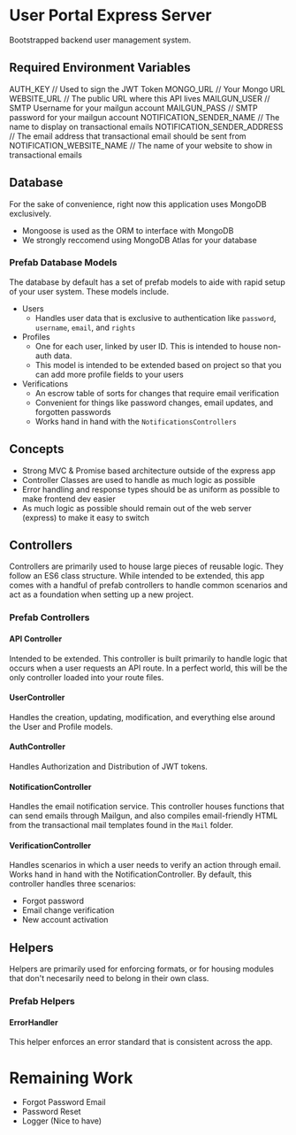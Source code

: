 # User Portal Express Server
Bootstrapped backend user management system.

## Required Environment Variables
  AUTH_KEY // Used to sign the JWT Token
  MONGO_URL // Your Mongo URL
  WEBSITE_URL // The public URL where this API lives
  MAILGUN_USER // SMTP Username for your mailgun account
  MAILGUN_PASS // SMTP password for your mailgun account
  NOTIFICATION_SENDER_NAME // The name to display on transactional emails
  NOTIFICATION_SENDER_ADDRESS // The email address that transactional email should be sent from
  NOTIFICATION_WEBSITE_NAME // The name of your website to show in transactional emails

## Database
For the sake of convenience, right now this application uses MongoDB exclusively.
- Mongoose is used as the ORM to interface with MongoDB
- We strongly reccomend using MongoDB Atlas for your database

### Prefab Database Models 
The database by default has a set of prefab models to aide with rapid setup of your user system. These models include. 

- Users
  - Handles user data that is exclusive to authentication like `password`, `username`, `email`, and `rights`
- Profiles
  - One for each user, linked by user ID. This is intended to house non-auth data. 
  - This model is intended to be extended based on project so that you can add more profile fields to your users
- Verifications
  - An escrow table of sorts for changes that require email verification
  - Convenient for things like password changes, email updates, and forgotten passwords 
  - Works hand in hand with the `NotificationsControllers`

## Concepts
- Strong MVC & Promise based architecture outside of the express app
- Controller Classes are used to handle as much logic as possible
- Error handling and response types should be as uniform as possible to make frontend dev easier
- As much logic as possible should remain out of the web server (express) to make it easy to switch

## Controllers
Controllers are primarily used to house large pieces of reusable logic. They follow an ES6 class structure. While intended to be extended, this app comes with a handful of prefab controllers to handle common scenarios and act as a foundation when setting up a new project. 

### Prefab Controllers

#### API Controller
Intended to be extended. This controller is built primarily to handle logic that occurs when a user requests an API route. In a perfect world, this will be the only controller loaded into your route files. 

#### UserController
Handles the creation, updating, modification, and everything else around the User and Profile models.

#### AuthController
Handles Authorization and Distribution of JWT tokens.

#### NotificationController 
Handles the email notification service. This controller houses functions that can send emails through Mailgun, and also compiles email-friendly HTML from the transactional mail templates found in the `Mail` folder. 

#### VerificationController 
Handles scenarios in which a user needs to verify an action through email. Works hand in hand with the NotificationController. By default, this controller handles three scenarios: 
- Forgot password
- Email change verification
- New account activation

## Helpers

Helpers are primarily used for enforcing formats, or for housing modules that don't necesarily need to belong in their own class. 

### Prefab Helpers

#### ErrorHandler
This helper enforces an error standard that is consistent across the app.

# Remaining Work
- Forgot Password Email
- Password Reset
- Logger (Nice to have)


